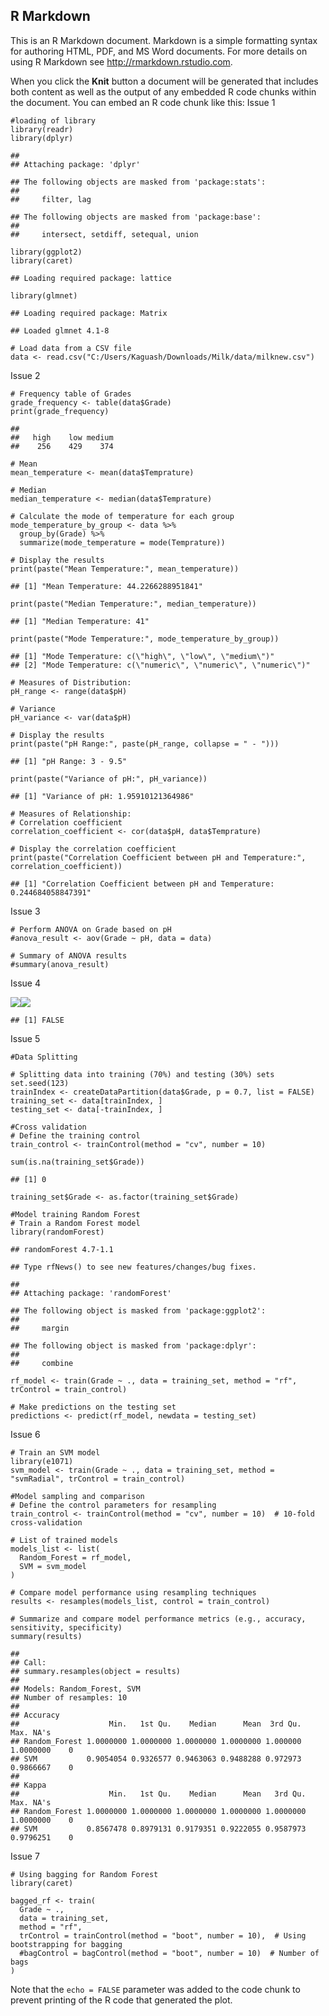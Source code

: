 ## R Markdown

This is an R Markdown document. Markdown is a simple formatting syntax
for authoring HTML, PDF, and MS Word documents. For more details on
using R Markdown see <http://rmarkdown.rstudio.com>.

When you click the **Knit** button a document will be generated that
includes both content as well as the output of any embedded R code
chunks within the document. You can embed an R code chunk like this:
Issue 1

    #loading of library
    library(readr)
    library(dplyr)

    ## 
    ## Attaching package: 'dplyr'

    ## The following objects are masked from 'package:stats':
    ## 
    ##     filter, lag

    ## The following objects are masked from 'package:base':
    ## 
    ##     intersect, setdiff, setequal, union

    library(ggplot2)
    library(caret)

    ## Loading required package: lattice

    library(glmnet)

    ## Loading required package: Matrix

    ## Loaded glmnet 4.1-8

    # Load data from a CSV file
    data <- read.csv("C:/Users/Kaguash/Downloads/Milk/data/milknew.csv")

Issue 2

    # Frequency table of Grades
    grade_frequency <- table(data$Grade)
    print(grade_frequency)

    ## 
    ##   high    low medium 
    ##    256    429    374

    # Mean
    mean_temperature <- mean(data$Temprature)

    # Median
    median_temperature <- median(data$Temprature)

    # Calculate the mode of temperature for each group
    mode_temperature_by_group <- data %>%
      group_by(Grade) %>%
      summarize(mode_temperature = mode(Temprature))

    # Display the results
    print(paste("Mean Temperature:", mean_temperature))

    ## [1] "Mean Temperature: 44.2266288951841"

    print(paste("Median Temperature:", median_temperature))

    ## [1] "Median Temperature: 41"

    print(paste("Mode Temperature:", mode_temperature_by_group))

    ## [1] "Mode Temperature: c(\"high\", \"low\", \"medium\")"        
    ## [2] "Mode Temperature: c(\"numeric\", \"numeric\", \"numeric\")"

    # Measures of Distribution:
    pH_range <- range(data$pH)

    # Variance
    pH_variance <- var(data$pH)

    # Display the results
    print(paste("pH Range:", paste(pH_range, collapse = " - ")))

    ## [1] "pH Range: 3 - 9.5"

    print(paste("Variance of pH:", pH_variance))

    ## [1] "Variance of pH: 1.95910121364986"

    # Measures of Relationship:
    # Correlation coefficient
    correlation_coefficient <- cor(data$pH, data$Temprature)

    # Display the correlation coefficient
    print(paste("Correlation Coefficient between pH and Temperature:", correlation_coefficient))

    ## [1] "Correlation Coefficient between pH and Temperature: 0.244684058847391"

Issue 3

    # Perform ANOVA on Grade based on pH
    #anova_result <- aov(Grade ~ pH, data = data)

    # Summary of ANOVA results
    #summary(anova_result)

Issue 4

![](BIProject_files/figure-markdown_strict/pressure-1.png)![](BIProject_files/figure-markdown_strict/pressure-2.png)

    ## [1] FALSE

Issue 5

    #Data Splitting

    # Splitting data into training (70%) and testing (30%) sets
    set.seed(123)
    trainIndex <- createDataPartition(data$Grade, p = 0.7, list = FALSE)
    training_set <- data[trainIndex, ]
    testing_set <- data[-trainIndex, ]

    #Cross validation
    # Define the training control
    train_control <- trainControl(method = "cv", number = 10)

    sum(is.na(training_set$Grade))

    ## [1] 0

    training_set$Grade <- as.factor(training_set$Grade)

    #Model training Random Forest
    # Train a Random Forest model
    library(randomForest)

    ## randomForest 4.7-1.1

    ## Type rfNews() to see new features/changes/bug fixes.

    ## 
    ## Attaching package: 'randomForest'

    ## The following object is masked from 'package:ggplot2':
    ## 
    ##     margin

    ## The following object is masked from 'package:dplyr':
    ## 
    ##     combine

    rf_model <- train(Grade ~ ., data = training_set, method = "rf", trControl = train_control)

    # Make predictions on the testing set
    predictions <- predict(rf_model, newdata = testing_set)

Issue 6

    # Train an SVM model
    library(e1071)
    svm_model <- train(Grade ~ ., data = training_set, method = "svmRadial", trControl = train_control)

    #Model sampling and comparison
    # Define the control parameters for resampling
    train_control <- trainControl(method = "cv", number = 10)  # 10-fold cross-validation

    # List of trained models
    models_list <- list(
      Random_Forest = rf_model,
      SVM = svm_model
    )

    # Compare model performance using resampling techniques
    results <- resamples(models_list, control = train_control)

    # Summarize and compare model performance metrics (e.g., accuracy, sensitivity, specificity)
    summary(results)

    ## 
    ## Call:
    ## summary.resamples(object = results)
    ## 
    ## Models: Random_Forest, SVM 
    ## Number of resamples: 10 
    ## 
    ## Accuracy 
    ##                    Min.   1st Qu.    Median      Mean  3rd Qu.      Max. NA's
    ## Random_Forest 1.0000000 1.0000000 1.0000000 1.0000000 1.000000 1.0000000    0
    ## SVM           0.9054054 0.9326577 0.9463063 0.9488288 0.972973 0.9866667    0
    ## 
    ## Kappa 
    ##                    Min.   1st Qu.    Median      Mean   3rd Qu.      Max. NA's
    ## Random_Forest 1.0000000 1.0000000 1.0000000 1.0000000 1.0000000 1.0000000    0
    ## SVM           0.8567478 0.8979131 0.9179351 0.9222055 0.9587973 0.9796251    0

Issue 7

    # Using bagging for Random Forest
    library(caret)

    bagged_rf <- train(
      Grade ~ .,
      data = training_set,
      method = "rf",
      trControl = trainControl(method = "boot", number = 10),  # Using bootstrapping for bagging
      #bagControl = bagControl(method = "boot", number = 10)  # Number of bags
    )

Note that the `echo = FALSE` parameter was added to the code chunk to
prevent printing of the R code that generated the plot.
